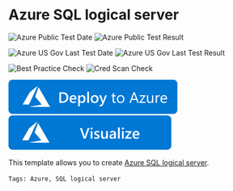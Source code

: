 # Azure SQL logical server

![Azure Public Test Date](https://azurequickstartsservice.blob.core.windows.net/badges/101-sql-logical-server/PublicLastTestDate.svg)
![Azure Public Test Result](https://azurequickstartsservice.blob.core.windows.net/badges/101-sql-logical-server/PublicDeployment.svg)

![Azure US Gov Last Test Date](https://azurequickstartsservice.blob.core.windows.net/badges/101-sql-logical-server/FairfaxLastTestDate.svg)
![Azure US Gov Last Test Result](https://azurequickstartsservice.blob.core.windows.net/badges/101-sql-logical-server/FairfaxDeployment.svg)

![Best Practice Check](https://azurequickstartsservice.blob.core.windows.net/badges/101-sql-logical-server/BestPracticeResult.svg)
![Cred Scan Check](https://azurequickstartsservice.blob.core.windows.net/badges/101-sql-logical-server/CredScanResult.svg)

[![Deploy To Azure](https://raw.githubusercontent.com/Azure/azure-quickstart-templates/master/1-CONTRIBUTION-GUIDE/images/deploytoazure.svg?sanitize=true)](https://portal.azure.com/#create/Microsoft.Template/uri/https%3A%2F%2Fraw.githubusercontent.com%2FAzure%2Fazure-quickstart-templates%2Fmaster%2F101-sql-logical-server%2Fazuredeploy.json)  [![Visualize](https://raw.githubusercontent.com/Azure/azure-quickstart-templates/master/1-CONTRIBUTION-GUIDE/images/visualizebutton.svg?sanitize=true)](http://armviz.io/#/?load=https%3A%2F%2Fraw.githubusercontent.com%2FAzure%2Fazure-quickstart-templates%2Fmaster%2F101-sql-logical-server%2Fazuredeploy.json)

This template allows you to create [Azure SQL logical server](https://docs.microsoft.com/en-us/azure/sql-database/sql-database-logical-servers).

`Tags: Azure, SQL logical server`


